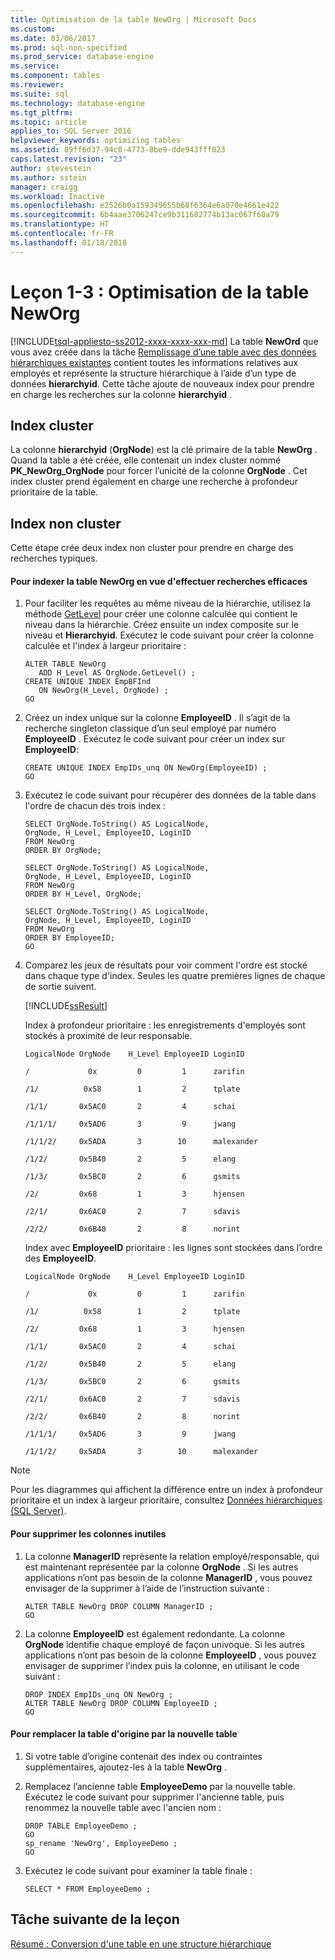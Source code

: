 ```yaml
---
title: Optimisation de la table NewOrg | Microsoft Docs
ms.custom: 
ms.date: 03/06/2017
ms.prod: sql-non-specified
ms.prod_service: database-engine
ms.service: 
ms.component: tables
ms.reviewer: 
ms.suite: sql
ms.technology: database-engine
ms.tgt_pltfrm: 
ms.topic: article
applies_to: SQL Server 2016
helpviewer_keywords: optimizing tables
ms.assetid: 89ff6d37-94c0-4773-8be9-dde943fff023
caps.latest.revision: "23"
author: stevestein
ms.author: sstein
manager: craigg
ms.workload: Inactive
ms.openlocfilehash: e2526b0a159349655b68f6364e6a070e4661e422
ms.sourcegitcommit: 6b4aae3706247ce9b311682774b13ac067f60a79
ms.translationtype: HT
ms.contentlocale: fr-FR
ms.lasthandoff: 01/18/2018
---
```

# <a name="lesson-1-3---optimizing-the-neworg-table"></a>Leçon 1-3 : Optimisation de la table NewOrg
[!INCLUDE[tsql-appliesto-ss2012-xxxx-xxxx-xxx-md](../../includes/tsql-appliesto-ss2012-xxxx-xxxx-xxx-md.md)] La table **NewOrd** que vous avez créée dans la tâche [Remplissage d’une table avec des données hiérarchiques existantes](../../relational-databases/tables/lesson-1-2-populating-a-table-with-existing-hierarchical-data.md) contient toutes les informations relatives aux employés et représente la structure hiérarchique à l’aide d’un type de données **hierarchyid**. Cette tâche ajoute de nouveaux index pour prendre en charge les recherches sur la colonne **hierarchyid** .  
  
## <a name="clustered-index"></a>Index cluster  
La colonne **hierarchyid** (**OrgNode**) est la clé primaire de la table **NewOrg** . Quand la table a été créée, elle contenait un index cluster nommé **PK_NewOrg_OrgNode** pour forcer l’unicité de la colonne **OrgNode** . Cet index cluster prend également en charge une recherche à profondeur prioritaire de la table.  
  
## <a name="nonclustered-index"></a>Index non cluster  
Cette étape crée deux index non cluster pour prendre en charge des recherches typiques.  
  
#### <a name="to-index-the-neworg-table-for-efficient-searches"></a>Pour indexer la table NewOrg en vue d'effectuer recherches efficaces  
  
1.  Pour faciliter les requêtes au même niveau de la hiérarchie, utilisez la méthode [GetLevel](../../t-sql/data-types/getlevel-database-engine.md) pour créer une colonne calculée qui contient le niveau dans la hiérarchie. Créez ensuite un index composite sur le niveau et **Hierarchyid**. Exécutez le code suivant pour créer la colonne calculée et l'index à largeur prioritaire :  
  
    ```  
    ALTER TABLE NewOrg   
       ADD H_Level AS OrgNode.GetLevel() ;  
    CREATE UNIQUE INDEX EmpBFInd   
       ON NewOrg(H_Level, OrgNode) ;  
    GO  
    ```  
  
2.  Créez un index unique sur la colonne **EmployeeID** . Il s’agit de la recherche singleton classique d’un seul employé par numéro **EmployeeID** . Exécutez le code suivant pour créer un index sur **EmployeeID**:  
  
    ```  
    CREATE UNIQUE INDEX EmpIDs_unq ON NewOrg(EmployeeID) ;  
    GO  
    ```  
  
3.  Exécutez le code suivant pour récupérer des données de la table dans l'ordre de chacun des trois index :  
  
    ```  
    SELECT OrgNode.ToString() AS LogicalNode,  
    OrgNode, H_Level, EmployeeID, LoginID  
    FROM NewOrg   
    ORDER BY OrgNode;  
  
    SELECT OrgNode.ToString() AS LogicalNode,  
    OrgNode, H_Level, EmployeeID, LoginID   
    FROM NewOrg   
    ORDER BY H_Level, OrgNode;  
  
    SELECT OrgNode.ToString() AS LogicalNode,  
    OrgNode, H_Level, EmployeeID, LoginID   
    FROM NewOrg   
    ORDER BY EmployeeID;  
    GO  
    ```  
  
4.  Comparez les jeux de résultats pour voir comment l'ordre est stocké dans chaque type d'index. Seules les quatre premières lignes de chaque de sortie suivent.  
  
    [!INCLUDE[ssResult](../../includes/ssresult-md.md)]  
  
    Index à profondeur prioritaire : les enregistrements d'employés sont stockés à proximité de leur responsable.  
  
    `LogicalNode OrgNode    H_Level EmployeeID LoginID`  
  
    `/             0x         0         1      zarifin`  
  
    `/1/          0x58        1         2      tplate`  
  
    `/1/1/       0x5AC0       2         4      schai`  
  
    `/1/1/1/     0x5AD6       3         9      jwang`  
  
    `/1/1/2/     0x5ADA       3        10      malexander`  
  
    `/1/2/       0x5B40       2         5      elang`  
  
    `/1/3/       0x5BC0       2         6      gsmits`  
  
    `/2/         0x68         1         3      hjensen`  
  
    `/2/1/       0x6AC0       2         7      sdavis`  
  
    `/2/2/       0x6B40       2         8      norint`  
  
    Index avec **EmployeeID** prioritaire : les lignes sont stockées dans l’ordre des **EmployeeID**.  
  
    `LogicalNode OrgNode    H_Level EmployeeID LoginID`  
  
    `/             0x         0         1      zarifin`  
  
    `/1/          0x58        1         2      tplate`  
  
    `/2/         0x68         1         3      hjensen`  
  
    `/1/1/       0x5AC0       2         4      schai`  
  
    `/1/2/       0x5B40       2         5      elang`  
  
    `/1/3/       0x5BC0       2         6      gsmits`  
  
    `/2/1/       0x6AC0       2         7      sdavis`  
  
    `/2/2/       0x6B40       2         8      norint`  
  
    `/1/1/1/     0x5AD6       3         9      jwang`  
  
    `/1/1/2/     0x5ADA       3        10      malexander`  
  
> [!NOTE]  
> Pour les diagrammes qui affichent la différence entre un index à profondeur prioritaire et un index à largeur prioritaire, consultez [Données hiérarchiques &#40;SQL Server&#41;](../../relational-databases/hierarchical-data-sql-server.md).  
  
#### <a name="to-drop-the-unnecessary-columns"></a>Pour supprimer les colonnes inutiles  
  
1.  La colonne **ManagerID** représente la relation employé/responsable, qui est maintenant représentée par la colonne **OrgNode** . Si les autres applications n’ont pas besoin de la colonne **ManagerID** , vous pouvez envisager de la supprimer à l’aide de l’instruction suivante :  
  
    ```  
    ALTER TABLE NewOrg DROP COLUMN ManagerID ;  
    GO  
    ```  
  
2.  La colonne **EmployeeID** est également redondante. La colonne **OrgNode** identifie chaque employé de façon univoque. Si les autres applications n’ont pas besoin de la colonne **EmployeeID** , vous pouvez envisager de supprimer l’index puis la colonne, en utilisant le code suivant :  
  
    ```  
    DROP INDEX EmpIDs_unq ON NewOrg ;  
    ALTER TABLE NewOrg DROP COLUMN EmployeeID ;  
    GO  
    ```  
  
#### <a name="to-replace-the-original-table-with-the-new-table"></a>Pour remplacer la table d'origine par la nouvelle table  
  
1.  Si votre table d’origine contenait des index ou contraintes supplémentaires, ajoutez-les à la table **NewOrg** .  
  
2.  Remplacez l’ancienne table **EmployeeDemo** par la nouvelle table. Exécutez le code suivant pour supprimer l'ancienne table, puis renommez la nouvelle table avec l'ancien nom :  
  
    ```  
    DROP TABLE EmployeeDemo ;  
    GO  
    sp_rename 'NewOrg', EmployeeDemo ;  
    GO  
    ```  
  
3.  Exécutez le code suivant pour examiner la table finale :  
  
    ```  
    SELECT * FROM EmployeeDemo ;  
    ```  
  
## <a name="next-task-in-lesson"></a>Tâche suivante de la leçon  
[Résumé : Conversion d'une table en une structure hiérarchique](../../relational-databases/tables/lesson-1-4-summary-converting-a-table-to-a-hierarchical-structure.md)  
  
  
  
